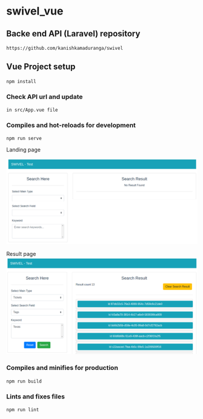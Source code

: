 # swivel_vue

## Backe end API (Laravel) repository
```
https://github.com/kanishkamaduranga/swivel
```

## Vue Project setup
```
npm install
```
### Check API url and update
```
in src/App.vue file
```
### Compiles and hot-reloads for development
```
npm run serve
```
Landing page

![First page](https://raw.githubusercontent.com/kanishkamaduranga/swivel_vue/master/images/screenshot-localhost_8081-2020.05.18-02_00_06.png?raw=true)

Result page 
![Result page](https://raw.githubusercontent.com/kanishkamaduranga/swivel_vue/master/images/screenshot-localhost_8081-2020.05.18-02_20_38.png?raw=true)



### Compiles and minifies for production
```
npm run build
```

### Lints and fixes files
```
npm run lint
```


